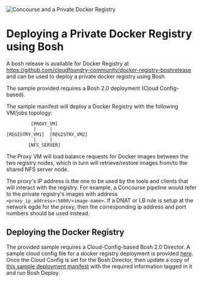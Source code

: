 ![Concourse and a Private Docker Registry](https://raw.githubusercontent.com/pivotalservices/concourse-pipeline-samples/master/common/images/docker-and-bosh.jpg)

# Deploying a Private Docker Registry using Bosh

A bosh release is available for Docker Registry at https://github.com/cloudfoundry-community/docker-registry-boshrelease and can be used to deploy a private docker registry using Bosh.

The sample provided requires a Bosh 2.0 deployment (Cloud Config-based).

The sample manifest will deploy a Docker Registry with the following VM/jobs topology:

```
         [PROXY_VM]  
          |     |  
[REGISTRY_VM1]  [REGISTRY_VM2]  
          |     |  
        [NFS_SERVER]  
```

The Proxy VM will load balance requests for Docker images between the two registry nodes, which in turn will retrieve/restore images from/to the shared NFS server node.

The proxy's IP address is the one to be used by the tools and clients that will interact with the registry. For example, a Concourse pipeline would refer to the private registry's images with address ```<proxy_ip_address>:5000/<image-name>```. If a DNAT or LB rule is setup at the network egde for the proxy, then the corresponding ip address and port numbers should be used instead.

## Deploying the Docker Registry

The provided sample requires a Cloud-Config-based Bosh 2.0 Director. A sample cloud config file for a docker registry deployment is provided [here](https://github.com/pivotalservices/concourse-pipeline-samples/blob/master/private-docker-registry/docker-registry-release/cloud-config.yml).
Once the Cloud Config is set for the Bosh Director, then update a copy of [this sample deployment manifest](https://github.com/pivotalservices/concourse-pipeline-samples/blob/master/private-docker-registry/docker-registry-release/docker-registry.yml) with the required information tagged in it and run Bosh Deploy.

